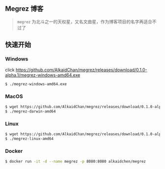 ## Megrez 博客

> `megrez` 为北斗之一的天权星，又名文曲星，作为博客项目的名字再适合不过了

## 快速开始

### Windows

click https://github.com/AlkaidChan/megrez/releases/download/0.1.0-alpha.1/megrez-windows-amd64.exe

```bash
$ ./megrez-windows-amd64.exe
```


### MacOS

```bash
$ wget https://github.com/AlkaidChan/megrez/releases/download/0.1.0-alpha.1/megrez-darwin-amd64
$ ./megrez-darwin-amd64
```

### Linux

```bash
$ wget https://github.com/AlkaidChan/megrez/releases/download/0.1.0-alpha.1/megrez-linux-amd64
$ ./megrez-linux-amd64
```

### Docker

```bash
$ docker run -it -d --name megrez -p 8080:8080 alkaidchen/megrez
```